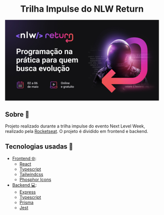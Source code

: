<h1 align="center">Trilha Impulse do NLW Return</h1>


<p align="center">
  <img src="./.github/nlw-impulse.jpg" />
</p>

## Sobre :pencil:

Projeto realizado durante a trilha impulse do evento Next Level Week, realizado pela [Rocketseat](https://www.rocketseat.com.br/).
O projeto é dividido em frontend e backend.

## Tecnologias usadas :rocket:

- [Frontend 🌐](./frontend):
  - [React](https://pt-br.reactjs.org/)
  - [Typescript](https://www.typescriptlang.org/)
  - [Tailwindcss](https://tailwindcss.com/)
  - [Phosphor Icons](https://phosphoricons.com/)
- [Backend 💻](./backend):
  - [Express](https://expressjs.com/pt-br/)
  - [Typescript](https://www.typescriptlang.org/)
  - [Prisma](https://www.prisma.io/)
  - [Jest](https://jestjs.io/pt-BR/)
